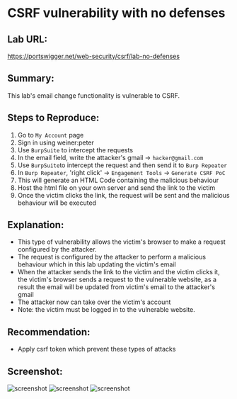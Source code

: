 # CSRF vulnerability with no defenses

## Lab URL:
https://portswigger.net/web-security/csrf/lab-no-defenses

## Summary:
This lab's email change functionality is vulnerable to CSRF. 

## Steps to Reproduce:
1. Go to `My Account` page
2. Sign in using weiner:peter
3. Use `BurpSuite` to intercept the requests
4. In the email field, write the attacker's gmail -> `hacker@gmail.com`
5. Use `BurpSuite`to intercept the request and then send it to `Burp Repeater`
6. In `Burp Repeater`, 'right click' -> `Engagement Tools` -> `Generate CSRF PoC`
7. This will generate an HTML Code containing the malicious behaviour
8. Host the html file on your own server and send the link to the victim
9. Once the victim clicks the link, the request will be sent and the malicious behaviour will be executed


## Explanation:
-  This type of vulnerability allows the victim's browser to make a request configured by the attacker.
-  The request is configured by the attacker to perform a malicious behaviour which in this lab updating the victim's email
-  When the attacker sends the link to the victim and the victim clicks it, the victim's browser sends a request to the vulnerable website, as a result the email will be updated from victim's email to the attacker's gmail
-  The attacker now can take over the victim's account
-  Note: the victim must be logged in to the vulnerable website.

## Recommendation:
- Apply csrf token which prevent these types of attacks

## Screenshot:
![screenshot](https://raw.githubusercontent.com/abdalla-samir/Web-Vulnerabilities-Reports/main/CSRF/report_one/report_images/image_one.png)
![screenshot](https://raw.githubusercontent.com/abdalla-samir/Web-Vulnerabilities-Reports/main/CSRF/report_one/report_images/image_two.png)
![screenshot](https://raw.githubusercontent.com/abdalla-samir/Web-Vulnerabilities-Reports/main/CSRF/report_one/report_images/image_three.png)
